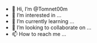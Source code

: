 - 👋 Hi, I’m @Tomnet00m
- 👀 I’m interested in ...
- 🌱 I’m currently learning ...
- 💞️ I’m looking to collaborate on ...
- 📫 How to reach me ...

<!---
Tomnet00m/Tomnet00m is a ✨ special ✨ repository because its `README.md` (this file) appears on your GitHub profile.
You can click the Preview link to take a look at your changes.
--->
